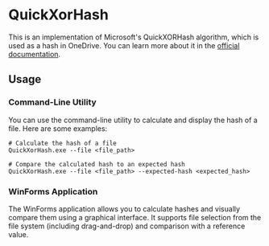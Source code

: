 # QuickXorHash

This is an implementation of Microsoft's QuickXORHash algorithm, which is used as a hash in OneDrive. You can learn more about it in the [official documentation](https://learn.microsoft.com/en-us/onedrive/developer/code-snippets/quickxorhash?view=odsp-graph-online).

## Usage

### Command-Line Utility

You can use the command-line utility to calculate and display the hash of a file. Here are some examples:

```shell
# Calculate the hash of a file
QuickXorHash.exe --file <file_path>

# Compare the calculated hash to an expected hash
QuickXorHash.exe --file <file_path> --expected-hash <expected_hash>
```

### WinForms Application
The WinForms application allows you to calculate hashes and visually compare them using a graphical interface. It supports file selection from the file system (including drag-and-drop) and comparison with a reference value.
